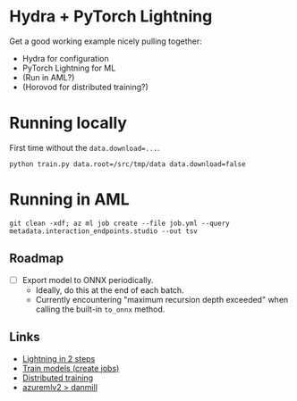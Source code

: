 # Hydra + PyTorch Lightning

Get a good working example nicely pulling together:

- Hydra for configuration
- PyTorch Lightning for ML
- (Run in AML?)
- (Horovod for distributed training?)

# Running locally

First time without the `data.download=...`.

```
python train.py data.root=/src/tmp/data data.download=false
```

# Running in AML

```
git clean -xdf; az ml job create --file job.yml --query metadata.interaction_endpoints.studio --out tsv
```

## Roadmap

- [ ] Export model to ONNX periodically.
    - Ideally, do this at the end of each batch.
    - Currently encountering "maximum recursion depth exceeded" when calling the
      built-in `to_onnx` method.

## Links

- [Lightning in 2 steps](https://pytorch-lightning.readthedocs.io/en/stable/new-project.html)
- [Train models (create jobs)](https://azure.github.io/azureml-v2-preview/_build/html/quickstart/jobs.html)
- [Distributed training](https://azure.github.io/azureml-v2-preview/_build/html/quickstart/distributed-training.html)
- [azuremlv2 &gt; danmill](https://ml.azure.com/experiments/id/2eeb53e6-245e-4ec3-b52a-5be72ec5f20c?wsid=/subscriptions/48bbc269-ce89-4f6f-9a12-c6f91fcb772d/resourcegroups/aml1p-rg/workspaces/aml1p-ml-wus2&tid=72f988bf-86f1-41af-91ab-2d7cd011db47#21bc4a56-e69f-46fd-b141-8c08f8a616a8)
